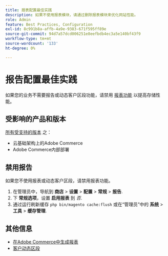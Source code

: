 ```yaml
---
title: 报表配置最佳实践
description: 如果不使用报表模块，请通过删除报表模块来优化网站性能。
role: Admin
feature: Best Practices, Configuration
exl-id: 8c991b8a-affb-4a9e-9383-671f595ff89e
source-git-commit: 94d7a57dcd006251e8eefbdb4ec3a5e140bf43f9
workflow-type: tm+mt
source-wordcount: '133'
ht-degree: 0%

---
```


# 报告配置最佳实践

如果您的业务不需要报告或动态客户区段功能，请禁用 [报表功能](https://docs.magento.com/user-guide/configuration/general/reports.html) 以提高存储性能。

## 受影响的产品和版本

[所有受支持的版本](../../../release/versions.md) 之：

- 云基础架构上的Adobe Commerce
- Adobe Commerce内部部署

## 禁用报告

如果您不使用报表或动态客户区段，请禁用报表功能。

1. 在管理员中，导航到 **商店** > **设置** > **配置** > **常规** > **报告**.
1. 下 **常规选项**，设置 **启用报表** 到 *否*.
1. 通过运行刷新缓存 `php bin/magento cache:flush` 或在“管理员”中的 **系统** > **工具** > **缓存管理**.

## 其他信息

- [在Adobe Commerce中生成报表](https://docs.magento.com/user-guide/reports.html)
- [客户动态区段](https://docs.magento.com/user-guide/marketing/customer-segments.html)
